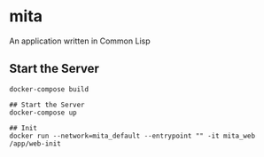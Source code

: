 # mita
An application written in Common Lisp

## Start the Server

```shell
docker-compose build

## Start the Server
docker-compose up

## Init
docker run --network=mita_default --entrypoint "" -it mita_web /app/web-init
```
